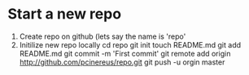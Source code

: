 Start a new repo
===================

1. Create repo on github (lets say the name is 'repo'
2. Initilize new repo locally
   cd repo
   git init
   touch README.md
   git add README.md
   git commit -m 'First commit'
   git remote add origin http://github.com/pcinereus/repo.git
   git push -u orgin master
